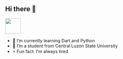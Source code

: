## Hi there 👋

<!--
**Esolmn/Esolmn** is a ✨ _special_ ✨ repository because its `README.md` (this file) appears on your GitHub profile.

Here are some ideas to get you started:
-->

<a href="https://www.instagram.com/e_solmn/">
  <img height="50" src="https://user-images.githubusercontent.com/74038190/225813708-98b745f2-7d22-48cf-9150-083f1b00d6c9.gif"/>
</a>

- 🌱 I’m currently learning Dart and Python
- 🏫 I’m a student from Central Luzon State University
- ⚡ Fun fact: I'm always tired
